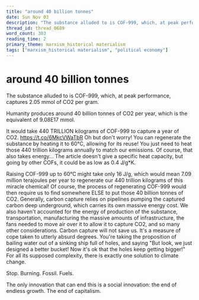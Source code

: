 ```yaml
---
title: "around 40 billion tonnes"
date: Sun Nov 03
description: "The substance alluded to is COF-999, which, at peak performance, captures 2.05 mmol of CO2 per gram."
thread_id: thread_0689
word_count: 303
reading_time: 2
primary_theme: marxism_historical materialism
tags: ["marxism_historical materialism", "political economy"]
---
```


# around 40 billion tonnes

The substance alluded to is COF-999, which, at peak performance, captures 2.05 mmol of CO2 per gram.

Humanity produces around 40 billion tonnes of CO2 per year, which is the equivalent of 9.08E17 mmol.

It would take 440 TRILLION kilograms of COF-999 to capture a year of CO2. https://t.co/6MkcVWaTbR Oh but don't worry! You can regenerate the substance by heating it to 60°C, allowing for its reuse! You just need to heat those 440 trillion kilograms annually to match our emissions. Of course, that also takes energy... The article doesn't give a specific heat capacity, but going by other COFs, it could be as low as 0.4 J/g*K.

Raising COF-999 up to 60°C might take only 16 J/g, which would mean 7.09 million terajoules per year to regenerate our 440 trillion kilograms of this miracle chemical! Of course, the process of regenerating COF-999 would then require us to find somewhere ELSE to put those 40 billion tonnes of CO2. Generally, carbon capture relies on pipelines pumping the captured carbon deep underground, which carries its own massive energy cost. We also haven't accounted for the energy of production of the substance, transportation, manufacturing the massive amounts of infrastructure, the fans needed to move air over it to allow it to capture CO2, and so many other considerations. Carbon capture will not save us. It's a measure of cope taken to utterly absurd degrees. You're taking the proposition of bailing water out of a sinking ship full of holes, and saying "But look, we just designed a better bucket! Now it's ok that the holes keep getting bigger!" For all its supposed complexity, there is exactly one solution to climate change.

Stop. Burning. Fossil. Fuels.

The only innovation that can end this is a social innovation: the end of endless growth. The end of capitalism.